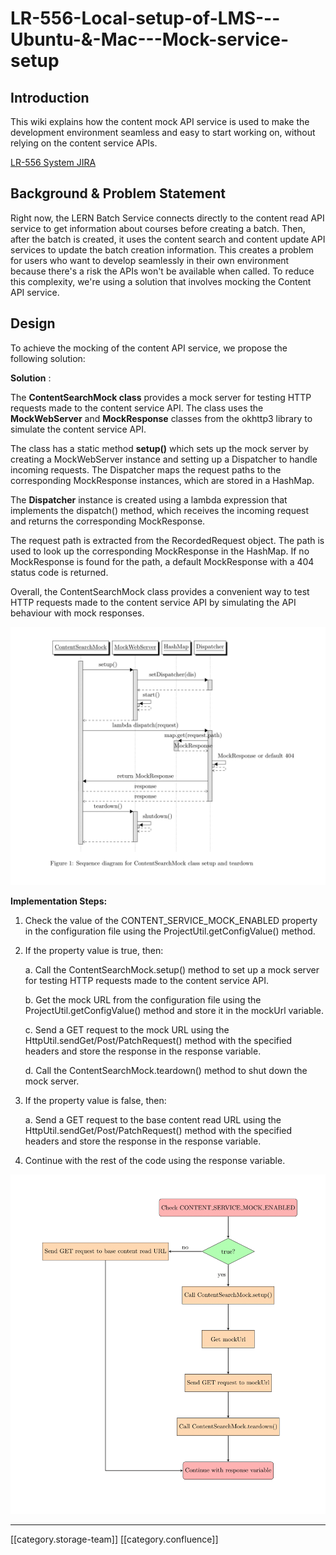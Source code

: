 # LR-556-Local-setup-of-LMS---Ubuntu-&-Mac---Mock-service-setup

## Introduction

This wiki explains how the content mock API service is used to make the development environment seamless and easy to start working on, without relying on the content service APIs.

[LR-556 System JIRA](https://browse/LR-556)

## Background & Problem Statement

Right now, the LERN Batch Service connects directly to the content read API service to get information about courses before creating a batch. Then, after the batch is created, it uses the content search and content update API services to update the batch creation information. This creates a problem for users who want to develop seamlessly in their own environment because there's a risk the APIs won't be available when called. To reduce this complexity, we're using a solution that involves mocking the Content API service.

## Design

To achieve the mocking of the content API service, we propose the following solution:

**Solution** :

The **ContentSearchMock class** provides a mock server for testing HTTP requests made to the content service API. The class uses the **MockWebServer** and **MockResponse** classes from the okhttp3 library to simulate the content service API.

The class has a static method **setup()** which sets up the mock server by creating a MockWebServer instance and setting up a Dispatcher to handle incoming requests. The Dispatcher maps the request paths to the corresponding MockResponse instances, which are stored in a HashMap.

The **Dispatcher** instance is created using a lambda expression that implements the dispatch() method, which receives the incoming request and returns the corresponding MockResponse.

The request path is extracted from the RecordedRequest object. The path is used to look up the corresponding MockResponse in the HashMap. If no MockResponse is found for the path, a default MockResponse with a 404 status code is returned.

Overall, the ContentSearchMock class provides a convenient way to test HTTP requests made to the content service API by simulating the API behaviour with mock responses.

![](../../../../.gitbook/assets/Diagram-1.png)

**Implementation Steps:**

1. Check the value of the CONTENT\_SERVICE\_MOCK\_ENABLED property in the configuration file using the ProjectUtil.getConfigValue() method.
2.  If the property value is true, then:

    a. Call the ContentSearchMock.setup() method to set up a mock server for testing HTTP requests made to the content service API.

    b. Get the mock URL from the configuration file using the ProjectUtil.getConfigValue() method and store it in the mockUrl variable.

    c. Send a GET request to the mock URL using the HttpUtil.sendGet/Post/PatchRequest() method with the specified headers and store the response in the response variable.

    d. Call the ContentSearchMock.teardown() method to shut down the mock server.
3.  If the property value is false, then:

    a. Send a GET request to the base content read URL using the HttpUtil.sendGet/Post/PatchRequest() method with the specified headers and store the response in the response variable.
4. Continue with the rest of the code using the response variable.

![](../../../../.gitbook/assets/Diagram-1-1.png)

***

\[\[category.storage-team]] \[\[category.confluence]]
